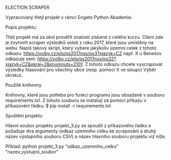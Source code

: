ELECTION SCRAPER

Vypracovaný třetjí projekt v rámci Engeto Python Akademie.

Popis projektu:

Třetí projekt má za úkol prověřit znalosti získané z celého kurzu. Cílem zde je zvytvořt scraper výsledků voleb z roku 2017, které jsou umístěny na webu. Napiš takový skript, který vybere jakýkoliv územní celek z tohoto odkazu: https://volby.cz/pls/ps2017nss/ps3?xjazyk=CZ např. X u Benešov odkazuje sem: https://volby.cz/pls/ps2017nss/ps32?xjazyk=CZ&xkraj=2&xnumnuts=2101. Z tohoto odkazu chcete vyscrapovat výsledky hlasování pro všechny obce (resp. pomocí X ve sloupci Výběr okrsku).

Použíté knihovny

Knihovny, které jsou potřeba pro funkci programu jsou obsažené v souboru requirements.txt. Z tohoto souboru se instalují za pomocí příkazu v příkazovém řádku: $ pip install -r requirements.txt

Spuštění projektu

Hlavní soubor projektu projekt_3.py se spouští z příkazového řádku a požaduje dva argumenty (odkaz uzemního celku ke scrapování a druhý název výstupního souboru CSV) a název hlavního souboru projektu viz níže.

Příklad: python projekt_3.py "odkaz_uzemniho_celku" "nazev_vystupni_soubor"
